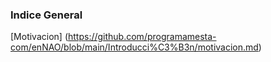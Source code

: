 ### Indice General

[Motivacion] (https://github.com/programamesta-com/enNAO/blob/main/Introducci%C3%B3n/motivacion.md)